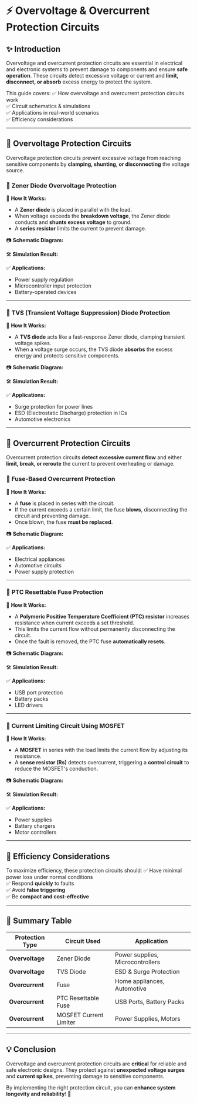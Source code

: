 # ⚡ Overvoltage & Overcurrent Protection Circuits 

## ✨ Introduction
Overvoltage and overcurrent protection circuits are essential in electrical and electronic systems to prevent damage to components and ensure **safe operation**. These circuits detect excessive voltage or current and **limit, disconnect, or absorb** excess energy to protect the system.

This guide covers:
✅ How overvoltage and overcurrent protection circuits work  
✅ Circuit schematics & simulations  
✅ Applications in real-world scenarios  
✅ Efficiency considerations

---

## 📌 Overvoltage Protection Circuits
Overvoltage protection circuits prevent excessive voltage from reaching sensitive components by **clamping, shunting, or disconnecting** the voltage source.

### 🔹 **Zener Diode Overvoltage Protection**

🔹 **How It Works:**
- A **Zener diode** is placed in parallel with the load.
- When voltage exceeds the **breakdown voltage**, the Zener diode conducts and **shunts excess voltage** to ground.
- A **series resistor** limits the current to prevent damage.

📷 **Schematic Diagram:**  

🛠 **Simulation Result:**  

✅ **Applications:**
- Power supply regulation
- Microcontroller input protection
- Battery-operated devices

---

### 🔹 **TVS (Transient Voltage Suppression) Diode Protection**

🔹 **How It Works:**
- A **TVS diode** acts like a fast-response Zener diode, clamping transient voltage spikes.
- When a voltage surge occurs, the TVS diode **absorbs** the excess energy and protects sensitive components.

📷 **Schematic Diagram:**  

🛠 **Simulation Result:**  

✅ **Applications:**
- Surge protection for power lines
- ESD (Electrostatic Discharge) protection in ICs
- Automotive electronics

---

## 📌 Overcurrent Protection Circuits
Overcurrent protection circuits **detect excessive current flow** and either **limit, break, or reroute** the current to prevent overheating or damage.

### 🔹 **Fuse-Based Overcurrent Protection**

🔹 **How It Works:**
- A **fuse** is placed in series with the circuit.
- If the current exceeds a certain limit, the fuse **blows**, disconnecting the circuit and preventing damage.
- Once blown, the fuse **must be replaced**.

📷 **Schematic Diagram:**  

✅ **Applications:**
- Electrical appliances
- Automotive circuits
- Power supply protection

---

### 🔹 **PTC Resettable Fuse Protection**

🔹 **How It Works:**
- A **Polymeric Positive Temperature Coefficient (PTC) resistor** increases resistance when current exceeds a set threshold.
- This limits the current flow without permanently disconnecting the circuit.
- Once the fault is removed, the PTC fuse **automatically resets**.

📷 **Schematic Diagram:**  

🛠 **Simulation Result:**  

✅ **Applications:**
- USB port protection
- Battery packs
- LED drivers

---

### 🔹 **Current Limiting Circuit Using MOSFET**

🔹 **How It Works:**
- A **MOSFET** in series with the load limits the current flow by adjusting its resistance.
- A **sense resistor (Rs)** detects overcurrent, triggering a **control circuit** to reduce the MOSFET's conduction.

📷 **Schematic Diagram:**  

🛠 **Simulation Result:**  

✅ **Applications:**
- Power supplies
- Battery chargers
- Motor controllers

---

## 📌 Efficiency Considerations
To maximize efficiency, these protection circuits should:
✅ Have minimal power loss under normal conditions  
✅ Respond **quickly** to faults  
✅ Avoid **false triggering**  
✅ Be **compact and cost-effective**

---

## 📌 Summary Table

| Protection Type | Circuit Used | Application |
|----------------|-------------|-------------|
| **Overvoltage** | Zener Diode | Power supplies, Microcontrollers |
| **Overvoltage** | TVS Diode | ESD & Surge Protection |
| **Overcurrent** | Fuse | Home appliances, Automotive |
| **Overcurrent** | PTC Resettable Fuse | USB Ports, Battery Packs |
| **Overcurrent** | MOSFET Current Limiter | Power Supplies, Motors |

---

## 💡 Conclusion
Overvoltage and overcurrent protection circuits are **critical** for reliable and safe electronic designs. They protect against **unexpected voltage surges** and **current spikes**, preventing damage to sensitive components.

By implementing the right protection circuit, you can **enhance system longevity and reliability**! 🚀
